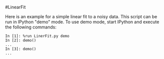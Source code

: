 #LinearFit

Here is an example for a simple linear fit to a noisy data. This script can be
run in IPython "demo" mode.  To use demo mode, start IPython and execute
the following commands:

    In [1]: %run LinerFit.py demo 
    In [2]: demo() 
    ...  
    In [3]: demo() 
    ...
